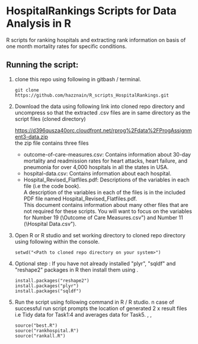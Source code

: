 HospitalRankings Scripts for Data Analysis in R 
===============================================

R scripts for ranking hospitals and extracting rank information on basis of one month mortality rates for specific conditions.

## Running the script:

1.  clone this repo using following in gitbash / terminal.   

	`git clone https://github.com/hazznain/R_scripts_HospitalRankings.git`
	
		
2.	Download the data using following link into cloned repo directory and uncompress so that the extracted .csv files are in same directory as the script files (cloned directory)   

	https://d396qusza40orc.cloudfront.net/rprog%2Fdata%2FProgAssignment3-data.zip     
	the zip file contains three files   
	* outcome-of-care-measures.csv: Contains information about 30-day mortality and readmission rates 	for heart attacks, heart failure, and pneumonia for over 4,000 hospitals in all the states in USA.
	* hospital-data.csv: Contains information about each hospital.
	* Hospital_Revised_Flatfiles.pdf: Descriptions of the variables in each file (i.e the code book).    
	A description of the variables in each of the files is in the included PDF file named Hospital_Revised_Flatfiles.pdf.     
	This document contains information about many other files that are not required for these scripts. You will want to focus on the variables for Number 19 (\Outcome of Care Measures.csv") and
	Number 11 (\Hospital Data.csv").    
	

3.	Open R or R studio and set working directory to cloned repo directory using following within the console.  
	
	`setwd("<Path to cloned repo directory on your system>")`
	
4.  Optional step : If you have not already installed "plyr", "sqldf" and "reshape2" packages in R then install them using .  

	`install.packages("reshape2")`  
	`install.packages("plyr")`  
	`install.packages("sqldf")`  
	
5.	Run the script using following command in R / R studio. n case of successful run script prompts the location of generated 2 x result files i.e Tidy data for Task1:4 and averages data for Task5.   , , 

	`source("best.R")`      
	`source("rankhospital.R")`    
	`source("rankall.R")`     

